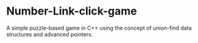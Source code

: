 # Number-Link-click-game
A simple puzzle-based game in C++ using the concept of union-find data structures and advanced pointers.
